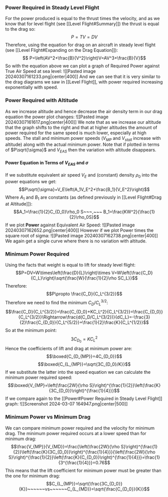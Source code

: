 ### Power Required in Steady Level Flight
For the power produced is equal to the thrust times the velocity, and as we know that for level flight (see [[Level Flight#Summary]]) the thrust is equal to the drag so:
$$P=TV=DV$$
Therefore, using the equation for drag on an aircraft in steady level flight (see [[Level Flight#Expanding on the Drag Equation]]):
$$ P=\left(AV^2+\frac{B}{V^2}\right)V=AV^3+\frac{B}{V}$$
So with the equation above we can plot a graph of Required Power against True Air Speed at sea level:
![[Pasted image 20240307161233.png|center|400]]
And we can see that it is very similar to the drag diagrams we saw in [[Level Flight]], with power required increasing exponentially with speed.
### Power Required with Altitude
As we increase altitude and hence decrease the air density term in our drag equation the power plot changes:
![[Pasted image 20240307161617.png|center|400]]
We note that as we increase our altitude that the graph shifts to the right and that at higher altitudes the amount of power required for the same speed is much lower, especially at high speeds.
The stall and minimum power speeds ($V_{MP}$ and $V_{stall}$ increase with altitude) along with the actual minimum power.
Note that if plotted in terms of $P\sqrt{\sigma}$ and $V_{EAS}$ then the variation with altitude disappears.
#### Power Equation in Terms of $V_{EAS}$ and $\sigma$
If we substitute equivalent air speed $V_E$ and (constant) density $\rho_0$ into the power equations we get:
$$P\sqrt{\sigma}=V_E\left(A_1V_E^2+\frac{B_1}{V_E^2}\right)$$
Where $A_1$ and $B_1$ are constants (as defined previously in [[Level Flight#Drag at Altitude]]):
$$A_1=\frac{1}{2}C_{D_0}\rho_0 S~~~,~~~ B_1=\frac{KW^2}{\frac{1}{2}\rho_0S}$$
If we plot **Power** against Equivalent Air Speed:
![[Pasted image 20240307162652.png|center|400]]
However if we plot Power times the square root of sigma:
![[Pasted image 20240307162738.png|center|400]]
We again get a single curve where there is no variation with altitude.
### Minimum Power Required
Using the facts that weight is equal to lift for steady level flight:
$$P=DV=W\times\left(\frac{D}{L}\right)\times V=W\left(\frac{C_D}{C_L}\right)\sqrt{\frac{W}{\frac{1}{2}\rho SC_L}}$$
Therefore:
$$P\propto \frac{C_D}{C_L^{3/2}}$$
Therefore we need to find the minimum $C_D/C_L^{3/2}$:
$$\frac{C_D}{C_L^{3/2}}=\frac{C_{D_0}+KC_L^2}{C_L^{3/2}}=\frac{C_{D_0}}{C_L^{3/2}}\Rightarrow\frac{d(C_D/C_L^{3/2})}{dC_L}=-\frac{3}{2}\frac{C_{D_0}}{C_L^{5/2}}+\frac{1}{2}\frac{K}{C_L^{1/2}}$$
So at the minimum point:
$$3C_{D_0}=KC_L^2$$
Hence the coefficients of lift and drag at minimum power are:
$$\boxed{C_{D_{MP}}=4C_{D_0}}$$
$$\boxed{C_{L_{MP}}=\sqrt{3C_{D_0}/K}}$$
If we substitute the latter into the speed equation we can calculate the minimum power required speed:
$$\boxed{V_{MP}=\left(\frac{2W}{\rho S}\right)^{\frac{1}{2}}\left(\frac{K}{3C_{D_0}}\right)^{\frac{1}{4}}}$$
If we compare again to the [[Power#Power Required in Steady Level Flight]] graph:
![[Screenshot 2024-03-07 164947.png|center|500]]

### Minimum Power vs Minimum Drag
We can compare minimum power required and the velocity for minimum drag. The minimum power required occurs at a lower speed than for minimum drag:
$$\frac{V_{MP}}{V_{MD}}=\frac{\left(\frac{2W}{\rho S}\right)^{\frac{1}{2}}\left(\frac{K}{3C_{D_0}}\right)^{\frac{1}{4}}}{\left(\frac{2W}{\rho S}\right)^{\frac{1}{2}}\left(\frac{K}{C_{D_0}}\right)^{\frac{1}{4}}}=\frac{1}{3^{\frac{1}{4}}}=0.76$$
This means that the lift coefficient for minimum power must be greater than the one for minimum drag:
$$C_{L_{MP}}=\sqrt{\frac{3C_{D_0}}{K}}~~~~~~vs~~~~~~C_{L_{MD}}=\sqrt{\frac{C_{D_0}}{K}}$$
